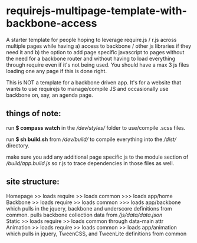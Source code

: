 requirejs-multipage-template-with-backbone-access
=================================================

A starter template for people hoping to leverage require.js / r.js across multiple pages while having a) access to backbone / other js libraries if they need it and b) the option to add page specific javascript to pages without the need for a backbone router and without having to load everything through require even if it's not being used.  You should have a max 3 js files loading one any page if this is done right.

This is NOT a template for a backbone driven app.  It's for a website that wants to use requirejs to manage/compile JS and occasionally use backbone on, say, an agenda page.  

things of note:
---------------

run **$ compass watch** in the */dev/styles/* folder to use/compile .scss files.

run **$ sh build.sh** from */dev/build/* to compile everything into the */dist/* directory.

make sure you add any additional page specific js to the module section of */build/app.build.js* so r.js to trace dependencies in those files as well.

site structure:
---------------

Homepage >> loads require >> loads common >>> loads app/home  
Backbone >> loads require >> loads common >>> loads app/backbone which pulls in the jquery, backbone and underscore definitions from common. pulls backbone collection data from */js/data/data.json*  
Static >> loads require >> loads common through data-main attr  
Animation >> loads require >> loads common >> loads app/animation which pulls in jquery, TweenCSS, and TweenLite definitions from common  